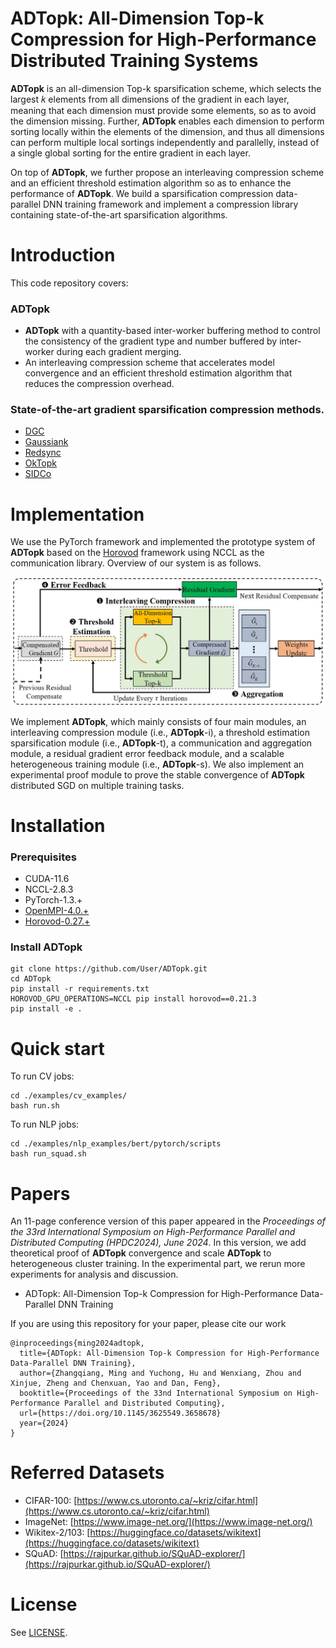 # ADTopk: All-Dimension Top-k Compression for High-Performance Distributed Training Systems
__ADTopk__  is an all-dimension Top-k sparsification scheme, which selects the largest 𝑘 elements from all dimensions of the gradient in each layer, meaning that each dimension must provide some elements, so as to avoid the dimension missing. Further, __ADTopk__ enables each dimension to perform sorting locally within the elements of the dimension, and thus all dimensions can perform multiple local sortings independently and parallelly, instead of a single global sorting for the entire gradient in each layer. 

On top of __ADTopk__, we further propose an interleaving compression scheme and an efficient threshold estimation algorithm so as to enhance the performance of __ADTopk__. We build a sparsification compression data-parallel DNN training framework and implement a compression library containing state-of-the-art sparsification algorithms.


# Introduction

This code repository covers:

### ADTopk

- __ADTopk__ with a quantity-based inter-worker buffering method to control the consistency of the gradient type and number buffered by inter-worker during each gradient merging.
- An interleaving compression scheme that accelerates model convergence and an efficient threshold estimation algorithm that reduces the compression overhead.

### State-of-the-art gradient sparsification compression methods.

- [DGC](https://arxiv.org/pdf/1712.01887.pdf)
- [Gaussiank](https://arxiv.org/pdf/1911.08772.pdf)
- [Redsync](https://www.sciencedirect.com/science/article/pii/S0743731518308657)
- [OkTopk](https://dl.acm.org/doi/abs/10.1145/3503221.3508399)
- [SIDCo](https://proceedings.mlsys.org/paper_files/paper/2021/file/fea47a8aa372e42f3c84327aec9506cf-Paper.pdf)

# Implementation

We use the PyTorch framework and implemented the prototype system of __ADTopk__ based on the [Horovod](https://github.com/horovod/horovod) framework using NCCL as the communication library. Overview of our system is as follows.

<!-- ![Overview](Overview.jpg) -->
<center class ='img'>
<img src="overview_1.jpg" width="700px" />
</center>


We implement __ADTopk__, which mainly consists of four main modules, an interleaving compression module (i.e., __ADTopk__-i), a threshold estimation sparsification module (i.e., __ADTopk__-t), a communication and aggregation module, a residual gradient error feedback module, and a scalable heterogeneous training module (i.e., __ADTopk__-s).
We also implement an experimental proof module to prove the stable convergence of __ADTopk__ distributed SGD on multiple training tasks.

# Installation
### Prerequisites
- CUDA-11.6
- NCCL-2.8.3
- PyTorch-1.3.+
- [OpenMPI-4.0.+](https://www-lb.open-mpi.org/software/ompi/v4.0/)
- [Horovod-0.27.+](https://github.com/horovod/horovod)

### Install ADTopk
```
git clone https://github.com/User/ADTopk.git
cd ADTopk
pip install -r requirements.txt
HOROVOD_GPU_OPERATIONS=NCCL pip install horovod==0.21.3
pip install -e .
```

# Quick start
To run CV jobs:
```
cd ./examples/cv_examples/
bash run.sh
```
To run NLP jobs:
```
cd ./examples/nlp_examples/bert/pytorch/scripts
bash run_squad.sh
```

# Papers
An 11-page conference version of this paper appeared in the _Proceedings of the 33rd International Symposium on High-Performance Parallel and Distributed Computing (HPDC2024), June 2024_.
In this version, we add theoretical proof of __ADTopk__ convergence and scale __ADTopk__ to heterogeneous cluster training. In the experimental part, we rerun more experiments for analysis and discussion.


- ADTopk: All-Dimension Top-k Compression for High-Performance Data-Parallel DNN Training

If you are using this repository for your paper, please cite our work
```
@inproceedings{ming2024adtopk,
  title={ADTopk: All-Dimension Top-k Compression for High-Performance Data-Parallel DNN Training},
  author={Zhangqiang, Ming and Yuchong, Hu and Wenxiang, Zhou and Xinjue, Zheng and Chenxuan, Yao and Dan, Feng},
  booktitle={Proceedings of the 33nd International Symposium on High-Performance Parallel and Distributed Computing},
  url={https://doi.org/10.1145/3625549.3658678}
  year={2024}
}
```

# Referred Datasets
- CIFAR-100: [https://www.cs.utoronto.ca/~kriz/cifar.html](https://www.cs.utoronto.ca/~kriz/cifar.html)
- ImageNet: [https://www.image-net.org/](https://www.image-net.org/)
- Wikitex-2/103: [https://huggingface.co/datasets/wikitext](https://huggingface.co/datasets/wikitext)
- SQuAD: [https://rajpurkar.github.io/SQuAD-explorer/](https://rajpurkar.github.io/SQuAD-explorer/)


# License
See [LICENSE](https://github.com/zqming-cs/ADTopk/blob/main/LICENSE).





